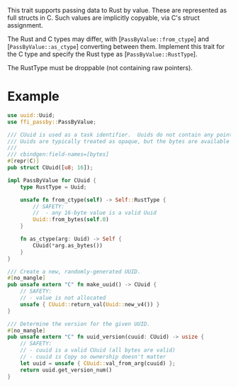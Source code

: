 This trait supports passing data to Rust by value.  These are represented as
full structs in C.  Such values are implicitly copyable, via C's struct
assignment.

The Rust and C types may differ, with [`PassByValue::from_ctype`] and [`PassByValue::as_ctype`]
converting between them.  Implement this trait for the C type and specify the
Rust type as [`PassByValue::RustType`].

The RustType must be droppable (not containing raw pointers).

# Example

```rust
use uuid::Uuid;
use ffi_passby::PassByValue;

/// CUuid is used as a task identifier.  Uuids do not contain any pointers and need not be freed.
/// Uuids are typically treated as opaque, but the bytes are available in big-endian format.
///
/// cbindgen:field-names=[bytes]
#[repr(C)]
pub struct CUuid([u8; 16]);

impl PassByValue for CUuid {
    type RustType = Uuid;

    unsafe fn from_ctype(self) -> Self::RustType {
        // SAFETY:
        //  - any 16-byte value is a valid Uuid
        Uuid::from_bytes(self.0)
    }

    fn as_ctype(arg: Uuid) -> Self {
        CUuid(*arg.as_bytes())
    }
}

/// Create a new, randomly-generated UUID.
#[no_mangle]
pub unsafe extern "C" fn make_uuid() -> CUuid {
    // SAFETY:
    // - value is not allocated
    unsafe { CUuid::return_val(Uuid::new_v4()) }
}

/// Determine the version for the given UUID.
#[no_mangle]
pub unsafe extern "C" fn uuid_version(cuuid: CUuid) -> usize {
    // SAFETY:
    // - cuuid is a valid CUuid (all bytes are valid)
    // - cuuid is Copy so ownership doesn't matter
    let uuid = unsafe { CUuid::val_from_arg(cuuid) };
    return uuid.get_version_num()
}
```
